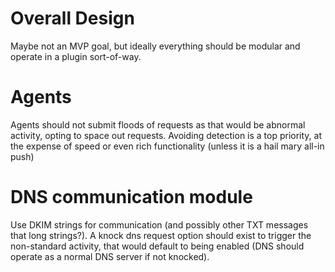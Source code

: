 # Overall Design

Maybe not an MVP goal, but ideally everything should be modular and operate in a plugin sort-of-way. 

# Agents

Agents should not submit floods of requests as that would be abnormal activity, opting to space out requests. Avoiding detection is a top priority, at the expense of speed or even rich functionality (unless it is a hail mary all-in push)

# DNS communication module

Use DKIM strings for communication (and possibly other TXT messages that long strings?). A knock dns request option should exist to trigger the non-standard activity, that would default to being enabled (DNS should operate as a normal DNS server if not knocked).


